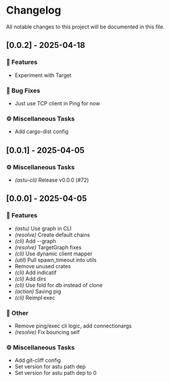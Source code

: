 # Changelog

All notable changes to this project will be documented in this file.

## [0.0.2] - 2025-04-18

### 🚀 Features

- Experiment with Target

### 🐛 Bug Fixes

- Just use TCP client in Ping for now

### ⚙️ Miscellaneous Tasks

- Add cargo-dist config

<!-- generated by git-cliff -->
## [0.0.1] - 2025-04-05

### ⚙️ Miscellaneous Tasks

- *(astu-cli)* Release v0.0.0 (#72)

<!-- generated by git-cliff -->
## [0.0.0] - 2025-04-05

### 🚀 Features

- *(astu)* Use graph in CLI
- *(resolve)* Create default chains
- *(cli)* Add --graph
- *(resolve)* TargetGraph fixes
- *(cli)* Use dynamic client mapper
- *(util)* Pull spawn_timeout into utils
- Remove unused crates
- *(cli)* Add indicatif
- *(cli)* Add dirs
- *(cli)* Use fold for db instead of clone
- *(action)* Saving pig
- *(cli)* Reimpl exec

### 💼 Other

- Remove ping/exec cli logic, add connectionargs
- *(resolve)* Fix bouncing self

### ⚙️ Miscellaneous Tasks

- Add git-cliff config
- Set version for astu path dep
- Set version for astu path dep to 0

<!-- generated by git-cliff -->
